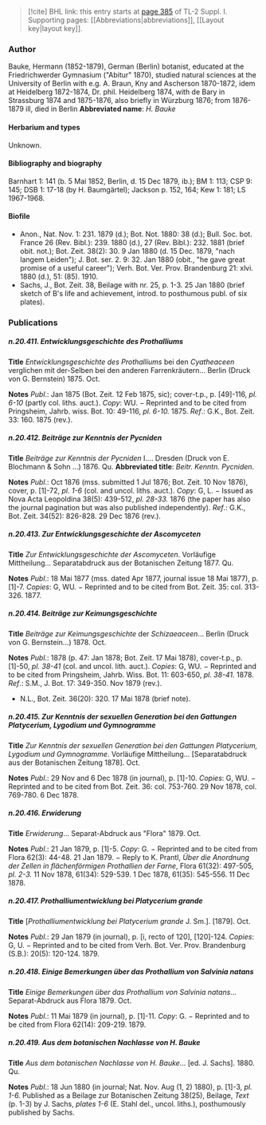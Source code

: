 > [!cite] BHL link: this entry starts at [page 385](https://www.biodiversitylibrary.org/page/33265112) of TL-2 Suppl. I.
> Supporting pages: [[Abbreviations|abbreviations]], [[Layout key|layout key]].

### Author

Bauke, Hermann (1852-1879), German (Berlin) botanist, educated at the Friedrichwerder Gymnasium ("Abitur" 1870), studied natural sciences at the University of Berlin with e.g. A. Braun, Kny and Ascherson 1870-1872, idem at Heidelberg 1872-1874, Dr. phil. Heidelberg 1874, with de Bary in Strassburg 1874 and 1875-1876, also briefly in Würzburg 1876; from 1876-1879 ill, died in Berlin 
**Abbreviated name**: *H. Bauke*

#### Herbarium and types

Unknown.

#### Bibliography and biography

Barnhart 1: 141 (b. 5 Mai 1852, Berlin, d. 15 Dec 1879, ib.); BM 1: 113; CSP 9: 145; DSB 1: 17-18 (by H. Baumgärtel); Jackson p. 152, 164; Kew 1: 181; LS 1967-1968.

#### Biofile

- Anon., Nat. Nov. 1: 231. 1879 (d.); Bot. Not. 1880: 38 (d.); Bull. Soc. bot. France 26 (Rev. Bibl.): 239. 1880 (d.), 27 (Rev. Bibl.): 232. 1881 (brief obit. not.); Bot. Zeit. 38(2): 30. 9 Jan 1880 (d. 15 Dec. 1879, "nach langem Leiden"); J. Bot. ser. 2. 9: 32. Jan 1880 (obit., "he gave great promise of a useful career"); Verh. Bot. Ver. Prov. Brandenburg 21: xlvi. 1880 (d.), 51: (85). 1910.
- Sachs, J., Bot. Zeit. 38, Beilage with nr. 25, p. 1-3. 25 Jan 1880 (brief sketch of B's life and achievement, introd. to posthumous publ. of six plates).

### Publications

##### n.20.411. Entwicklungsgeschichte des Prothalliums

**Title**
*Entwicklungsgeschichte des Prothalliums* bei den *Cyatheaceen* verglichen mit der-Selben bei den anderen Farrenkräutern... Berlin (Druck von G. Bernstein) 1875. Oct.

**Notes**
*Publ*.: Jan 1875 (Bot. Zeit. 12 Feb 1875, sic); cover-t.p., p. \[49\]-116, *pl. 6-10* (partly col. liths. auct.). *Copy*: WU. − Reprinted and to be cited from Pringsheim, Jahrb. wiss. Bot. 10: 49-116, *pl. 6-10.* 1875.
*Ref*.: G.K., Bot. Zeit. 33: 160. 1875 (rev.).

##### n.20.412. Beiträge zur Kenntnis der Pycniden

**Title**
*Beiträge zur Kenntnis der Pycniden* I.... Dresden (Druck von E. Blochmann & Sohn ...) 1876. Qu.
**Abbreviated title**: *Beitr. Kenntn. Pycniden*.

**Notes**
*Publ*.: Oct 1876 (mss. submitted 1 Jul 1876; Bot. Zeit. 10 Nov 1876), cover, p. \[1\]-72, *pl. 1-6* (col. and uncol. liths. auct.). *Copy*: G, L. − Issued as Nova Acta Leopoldina 38(5): 439-512, *pl. 28-33.* 1876 (the paper has also the journal pagination but was also published independently).
*Ref*.: G.K., Bot. Zeit. 34(52): 826-828. 29 Dec 1876 (rev.).

##### n.20.413. Zur Entwicklungsgeschichte der Ascomyceten

**Title**
*Zur Entwicklungsgeschichte der Ascomyceten*. Vorläufige Mittheilung... Separatabdruck aus der Botanischen Zeitung 1877. Qu.

**Notes**
*Publ*.: 18 Mai 1877 (mss. dated Apr 1877, journal issue 18 Mai 1877), p. \[1\]-7. *Copies*: G, WU. − Reprinted and to be cited from Bot. Zeit. 35: col. 313-326. 1877.

##### n.20.414. Beiträge zur Keimungsgeschichte

**Title**
*Beiträge zur Keimungsgeschichte* der *Schizaeaceen*... Berlin (Druck von G. Bernstein...) 1878. Oct.

**Notes**
*Publ*.: 1878 (p. 47: Jan 1878; Bot. Zeit. 17 Mai 1878), cover-t.p., p. \[1\]-50, *pl. 38-41* (col. and uncol. lith. auct.). *Copies*: G, WU. − Reprinted and to be cited from Pringsheim, Jahrb. Wiss. Bot. 11: 603-650, *pl. 38-41.* 1878.
*Ref*.: S.M., J. Bot. 17: 349-350. Nov 1879 (rev.).
- N.L., Bot. Zeit. 36(20): 320. 17 Mai 1878 (brief note).

##### n.20.415. Zur Kenntnis der sexuellen Generation bei den Gattungen Platycerium, Lygodium und Gymnogramme

**Title**
*Zur Kenntnis der sexuellen Generation bei den Gattungen Platycerium, Lygodium und Gymnogramme*. Vorläufige Mittheilung... \[Separatabdruck aus der Botanischen Zeitung 1878\]. Oct.

**Notes**
*Publ*.: 29 Nov and 6 Dec 1878 (in journal), p. \[1\]-10. *Copies*: G, WU. − Reprinted and to be cited from Bot. Zeit. 36: col. 753-760. 29 Nov 1878, col. 769-780. 6 Dec 1878.

##### n.20.416. Erwiderung

**Title**
*Erwiderung*... Separat-Abdruck aus "Flora" 1879. Oct.

**Notes**
*Publ*.: 21 Jan 1879, p. \[1\]-5. *Copy*: G. − Reprinted and to be cited from Flora 62(3): 44-48. 21 Jan 1879. − Reply to K. Prantl, *Über die Anordnung der Zellen in flächenförmigen Prothallien der Farne*, Flora 61(32): 497-505, *pl. 2-3.* 11 Nov 1878, 61(34): 529-539. 1 Dec 1878, 61(35): 545-556. 11 Dec 1878.

##### n.20.417. Prothalliumentwicklung bei Platycerium grande

**Title**
\[*Prothalliumentwicklung bei Platycerium grande* J. Sm.\]. \[1879\]. Oct.

**Notes**
*Publ*.: 29 Jan 1879 (in journal), p. \[i, recto of 120\], \[120\]-124. *Copies*: G, U. − Reprinted and to be cited from Verh. Bot. Ver. Prov. Brandenburg (S.B.): 20(5): 120-124. 1879.

##### n.20.418. Einige Bemerkungen über das Prothallium von Salvinia natans

**Title**
*Einige Bemerkungen über das Prothallium von Salvinia natans*... Separat-Abdruck aus Flora 1879. Oct.

**Notes**
*Publ*.: 11 Mai 1879 (in journal), p. \[1\]-11. *Copy*: G. − Reprinted and to be cited from Flora 62(14): 209-219. 1879.

##### n.20.419. Aus dem botanischen Nachlasse von H. Bauke

**Title**
*Aus dem botanischen Nachlasse von H. Bauke*... \[ed. J. Sachs\]. 1880. Qu.

**Notes**
*Publ*.: 18 Jun 1880 (in journal; Nat. Nov. Aug (1, 2) 1880), p. \[1\]-3, *pl. 1-6.* Published as a Beilage zur Botanischen Zeitung 38(25), Beilage, *Text* (p. 1-3) by J. Sachs, *plates 1-6* (E. Stahl del., uncol. liths.), posthumously published by Sachs.

